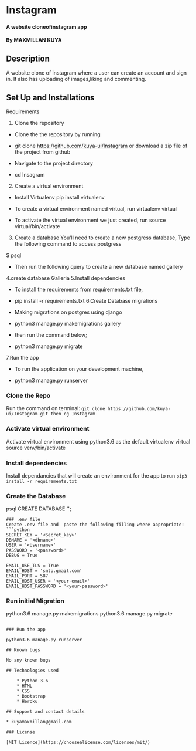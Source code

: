 # Instagram
#### A website cloneofinstagram app
#### By MAXMILLAN KUYA
## Description
A website clone of instagram  where a user can create an account and sign in. It also has uploading of images,liking and commenting.


## Set Up and Installations
Requirements

1. Clone the repository
* Clone the the repository by running

* git clone https://github.com/kuya-ui/Instagram or download a zip file of the project from github

* Navigate to the project directory

* cd Insagram

2. Create a virtual environment
* Install Virtualenv pip install virtualenv

* To create a virtual environment named virtual, run virtualenv virtual

* To activate the virtual environment we just created, run source virtual/bin/activate

3. Create a database
You'll need to create a new postgress database, Type the following command to access postgress

$ psql

* Then run the following query to create a new database named gallery

4.create database Galleria
5.Install dependencies
* To install the requirements from requirements.txt file,

* pip install -r requirements.txt
6.Create Database migrations
* Making migrations on postgres using django

* python3 manage.py makemigrations gallery

* then run the command below;

* python3 manage.py migrate

7.Run the app
* To run the application on your development machine,

* python3 manage.py runserver

### Clone the Repo

Run the command on  terminal:
`git clone https://github.com/kuya-ui/Instagram.git then cg Instagram`

### Activate virtual environment

Activate virtual environment using python3.6 as the default
virtualenv virtual
source venv/bin/activate

### Install dependencies

Install dependancies that will create an environment for the app to run
`pip3 install -r requirements.txt`

### Create the Database
psql
CREATE DATABASE '';
```
### .env file
Create .env file and  paste the following filling where appropriate:
```python
SECRET_KEY = '<Secret_key>'
DBNAME = '<dbname>'
USER = '<Username>'
PASSWORD = '<password>'
DEBUG = True

EMAIL_USE_TLS = True
EMAIL_HOST = 'smtp.gmail.com'
EMAIL_PORT = 587
EMAIL_HOST_USER = '<your-email>'
EMAIL_HOST_PASSWORD = '<your-password>'
```
### Run initial Migration

python3.6 manage.py makemigrations
python3.6 manage.py migrate
```

### Run the app

python3.6 manage.py runserver

## Known bugs

No any known bugs

## Technologies used

    * Python 3.6
    * HTML
    * CSS
    * Bootstrap
    * Heroku

## Support and contact details

* kuyamaxmillan@gmail.com

### License

[MIT Licence](https://choosealicense.com/licenses/mit/)